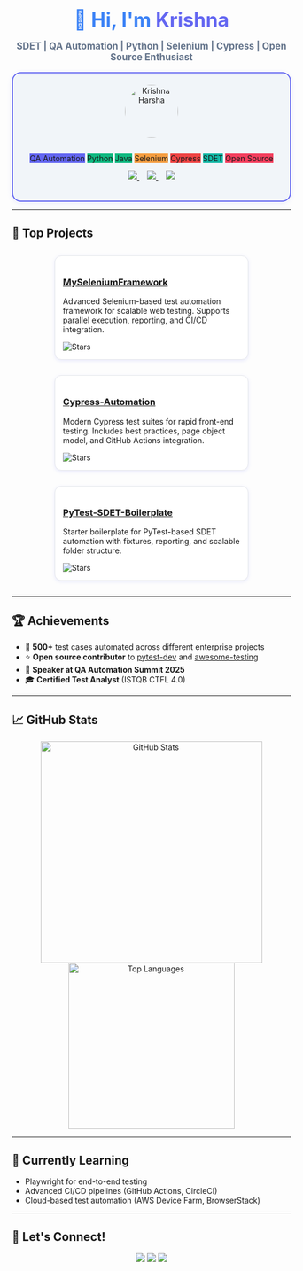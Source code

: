 <!-- GitHub Profile README Portfolio - Rich HTML+CSS Example -->

<div align="center">
  <h1 style="font-size:2.5em; margin-bottom:0.2em; color:#3b82f6;">
    👋 Hi, I'm <span style="color:#6366f1;">Krishna</span>
  </h1>
  <p style="font-size:1.2em; color:#64748b;">
    <b>SDET | QA Automation | Python | Selenium | Cypress | Open Source Enthusiast</b>
  </p>
</div>

<div class="profile-card" align="center" style="border:2px solid #6366f1; border-radius:16px; background:#f1f5f9; max-width:700px; margin:auto; padding:1.5em 2em; box-shadow:0 2px 8px #6366f122;">
  <img src="https://avatars.githubusercontent.com/krishnaharshap" alt="Krishna Harsha" width="96" style="border-radius:50%; margin-bottom:1em;">
  <p>
    <span class="badge" style="background:#6366f1;">QA Automation</span>
    <span class="badge" style="background:#10b981;">Python</span>
    <span class="badge" style="background:#10b981;">Java</span>
    <span class="badge" style="background:#f59e42;">Selenium</span>
    <span class="badge" style="background:#ef4444;">Cypress</span>
    <span class="badge" style="background:#14b8a6;">SDET</span>
    <span class="badge" style="background:#f43f5e;">Open Source</span>
  </p>
  <p>
    <a href="mailto:krishnaharshap11@gmail.com" style="margin-right: 1em;">
      <img src="https://img.shields.io/badge/Email-D14836?style=flat&logo=gmail&logoColor=white"/>
    </a>
    <a href="https://www.linkedin.com/in/krishna-p-472514236/" style="margin-right: 1em;">
      <img src="https://img.shields.io/badge/LinkedIn-0077B5?style=flat&logo=linkedin&logoColor=white"/>
    </a>
    <a href="https://github.com/krishnaharshap">
      <img src="https://img.shields.io/badge/GitHub-181717?style=for-the-badge&logo=GitHub&logoColor=white"/>
    </a>
  </p>
</div>

---

## 🚀 Top Projects

<div class="project-list" style="display:flex; flex-wrap:wrap; gap:1em; justify-content:center; margin:1.5em 0;">
  <div class="project-card" style="border:1px solid #e5e7eb; border-radius:12px; background:#fff; min-width:280px; max-width:320px; padding:1em; margin:0.5em; box-shadow:0 2px 6px #6366f122;">
    <h3><a href="https://github.com/krishnaharshap/MySeleniumFramework">MySeleniumFramework</a></h3>
    <p>Advanced Selenium-based test automation framework for scalable web testing. Supports parallel execution, reporting, and CI/CD integration.</p>
    <img src="https://img.shields.io/github/stars/krishnaharshap/MySeleniumFramework?style=social" alt="Stars"/>
  </div>
  <div class="project-card" style="border:1px solid #e5e7eb; border-radius:12px; background:#fff; min-width:280px; max-width:320px; padding:1em; margin:0.5em; box-shadow:0 2px 6px #6366f122;">
    <h3><a href="https://github.com/krishnaharshap/Cypress-Automation">Cypress-Automation</a></h3>
    <p>Modern Cypress test suites for rapid front-end testing. Includes best practices, page object model, and GitHub Actions integration.</p>
    <img src="https://img.shields.io/github/stars/krishnaharshap/Cypress-Automation?style=social" alt="Stars"/>
  </div>
  <div class="project-card" style="border:1px solid #e5e7eb; border-radius:12px; background:#fff; min-width:280px; max-width:320px; padding:1em; margin:0.5em; box-shadow:0 2px 6px #6366f122;">
    <h3><a href="https://github.com/krishnaharshap/PyTest-SDET-Boilerplate">PyTest-SDET-Boilerplate</a></h3>
    <p>Starter boilerplate for PyTest-based SDET automation with fixtures, reporting, and scalable folder structure.</p>
    <img src="https://img.shields.io/github/stars/krishnaharshap/PyTest-SDET-Boilerplate?style=social" alt="Stars"/>
  </div>
</div>

---

## 🏆 Achievements

- 🏅 **500+** test cases automated across different enterprise projects
- ⭐ **Open source contributor** to [pytest-dev](https://github.com/pytest-dev/pytest) and [awesome-testing](https://github.com/TheJambo/awesome-testing)
- 📢 **Speaker at QA Automation Summit 2025**
- 🎓 **Certified Test Analyst** (ISTQB CTFL 4.0)

---

## 📈 GitHub Stats

<div align="center">
  <img src="https://github-readme-stats.vercel.app/api?username=krishnaharshap&show_icons=true&theme=radical" alt="GitHub Stats" width="400" />
  <img src="https://github-readme-stats.vercel.app/api/top-langs/?username=krishnaharshap&layout=compact&theme=radical" alt="Top Languages" width="300" />
</div>

---

## 🌱 Currently Learning

- Playwright for end-to-end testing
- Advanced CI/CD pipelines (GitHub Actions, CircleCI)
- Cloud-based test automation (AWS Device Farm, BrowserStack)

---

## 🤝 Let's Connect!

<p align="center">
  <a href="https://www.linkedin.com/in/krishna-p-472514236/"><img src="https://img.shields.io/badge/LinkedIn-0077B5?style=for-the-badge&logo=linkedin&logoColor=white"/></a>
  <a href="mailto:krishnaharshap11@gmail.com"><img src="https://img.shields.io/badge/Email-D14836?style=for-the-badge&logo=gmail&logoColor=white"/></a>
  <a href="https://github.com/krishnaharshap"><img src="https://img.shields.io/badge/GitHub-181717?style=for-the-badge&logo=GitHub&logoColor=white"/>
</a></p>

